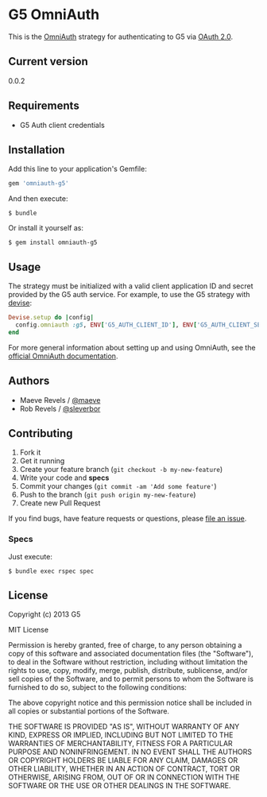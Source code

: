 # G5 OmniAuth

This is the [OmniAuth][omniauth] strategy for authenticating to G5 via
[OAuth 2.0][oauth].

 [omniauth]: https://github.com/intridea/omniauth
 [oauth]: http://oauth.net/2/

## Current version

0.0.2

## Requirements

* G5 Auth client credentials

## Installation

Add this line to your application's Gemfile:

```ruby
gem 'omniauth-g5'
```

And then execute:

```console
$ bundle
```

Or install it yourself as:

```console
$ gem install omniauth-g5
```

## Usage

The strategy must be initialized with a valid client application ID and secret
provided by the G5 auth service. For example, to use the G5 strategy with
[devise][devise]:

```ruby
Devise.setup do |config|
  config.omniauth :g5, ENV['G5_AUTH_CLIENT_ID'], ENV['G5_AUTH_CLIENT_SECRET']
end
```

For more general information about setting up and using OmniAuth, see the
[official OmniAuth documentation][omniauth-wiki].

 [devise]: https://github.com/plataformatec/devise
 [omniauth-wiki]: https://github.com/intridea/omniauth/wiki

## Authors

  * Maeve Revels / [@maeve](https://github.com/maeve)
  * Rob Revels / [@sleverbor](https://github.com/sleverbor)

## Contributing

1. Fork it
2. Get it running
3. Create your feature branch (`git checkout -b my-new-feature`)
4. Write your code and **specs**
5. Commit your changes (`git commit -am 'Add some feature'`)
6. Push to the branch (`git push origin my-new-feature`)
7. Create new Pull Request

If you find bugs, have feature requests or questions, please
[file an issue](https://github.com/G5/omniauth-g5/issues).

### Specs

Just execute:

```console
$ bundle exec rspec spec
```

## License

Copyright (c) 2013 G5

MIT License

Permission is hereby granted, free of charge, to any person obtaining
a copy of this software and associated documentation files (the
"Software"), to deal in the Software without restriction, including
without limitation the rights to use, copy, modify, merge, publish,
distribute, sublicense, and/or sell copies of the Software, and to
permit persons to whom the Software is furnished to do so, subject to
the following conditions:

The above copyright notice and this permission notice shall be
included in all copies or substantial portions of the Software.

THE SOFTWARE IS PROVIDED "AS IS", WITHOUT WARRANTY OF ANY KIND,
EXPRESS OR IMPLIED, INCLUDING BUT NOT LIMITED TO THE WARRANTIES OF
MERCHANTABILITY, FITNESS FOR A PARTICULAR PURPOSE AND
NONINFRINGEMENT. IN NO EVENT SHALL THE AUTHORS OR COPYRIGHT HOLDERS BE
LIABLE FOR ANY CLAIM, DAMAGES OR OTHER LIABILITY, WHETHER IN AN ACTION
OF CONTRACT, TORT OR OTHERWISE, ARISING FROM, OUT OF OR IN CONNECTION
WITH THE SOFTWARE OR THE USE OR OTHER DEALINGS IN THE SOFTWARE.
